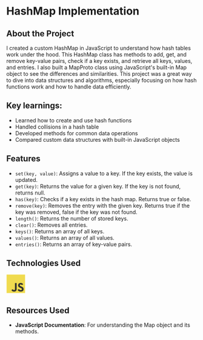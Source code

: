 # HashMap Implementation

## About the Project
I created a custom HashMap in JavaScript to understand how hash tables work under the hood. This HashMap class has methods to add, get, and remove key-value pairs, check if a key exists, and retrieve all keys, values, and entries. I also built a MapProto class using JavaScript's built-in Map object to see the differences and similarities. This project was a great way to dive into data structures and algorithms, especially focusing on how hash functions work and how to handle data efficiently.

## Key learnings:
- Learned how to create and use hash functions
- Handled collisions in a hash table
- Developed methods for common data operations
- Compared custom data structures with built-in JavaScript objects

## Features
- `set(key, value)`: Assigns a value to a key. If the key exists, the value is updated.
- `get(key)`: Returns the value for a given key. If the key is not found, returns null.
- `has(key)`: Checks if a key exists in the hash map. Returns true or false.
- `remove(key)`: Removes the entry with the given key. Returns true if the key was removed, false if the key was not found.
- `length()`: Returns the number of stored keys.
- `clear()`: Removes all entries.
- `keys()`: Returns an array of all keys.
- `values()`: Returns an array of all values.
- `entries()`: Returns an array of key-value pairs.

## Technologies Used
<img src="https://github.com/devicons/devicon/blob/master/icons/javascript/javascript-original.svg" width="50">

## Resources Used
- **JavaScript Documentation**: For understanding the Map object and its methods.
